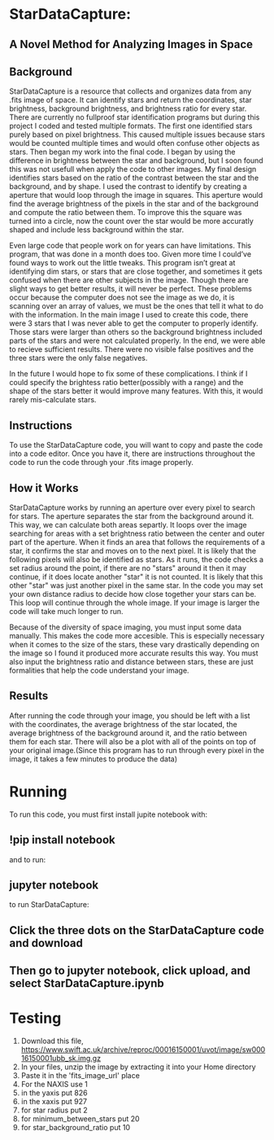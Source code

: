 # StarDataCapture: 
## A Novel Method for Analyzing Images in Space

## Background
StarDataCapture is a resource that collects and organizes data from any .fits image of space. It can identify stars
and return the coordinates, star brightness, background brightness, and brightness ratio for every star.
There are currently no fullproof star identification programs but during this project I coded and tested multiple
formats. The first one identified stars purely based on pixel brightness. This caused multiple issues because
stars would be counted multiple times and would often confuse other objects as stars. Then began my work into the final code. I began by using the difference in brightness between the star and background, but I soon found this was not usefull when apply the code to other images. My final design identifies stars based on the ratio of the contrast between the star and the background, and by shape. I used the contrast to identify by creating a aperture that would
loop through the image in squares. This aperture would find the average brightness of the pixels in the star and of the background and compute the ratio between them. To improve this the square was turned into a circle, now the count over the star would be more accuratly shaped and include less background within the star.

Even large code that people work on for years can have limitations. This program, that was done in a month does too.
Given more time I could’ve found ways to work out the little tweaks. This program isn’t great at identifying dim
stars, or stars that are close together, and sometimes it gets confused when there are other subjects in the image.
Though there are slight ways to get better results, it will never be perfect. These problems occur because the computer does not see the image as we do, it is scanning over an array of values, we must be the ones that tell it what to do with the information. 
In the main image I used to create this code, there were 3 stars that I was never able to get the computer to 
properly identify. Those stars were larger than others so the background brightness included parts of the stars and were not calculated properly. In the end, we were able to recieve sufficient results. There were no visible false positives and the three stars were the only false negatives.

In the future I would hope to fix some of these complications. I think if I could specify the brightess ratio better(possibly with a range) and the shape of the stars better it would improve many features. With this, it would rarely mis-calculate stars.

## Instructions
To use the StarDataCapture code, you will want to copy and paste the code into a code editor. Once you have it,
there are instructions throughout the code to run the code through your .fits image properly.

## How it Works
StarDataCapture works by running an aperture over every pixel to search for stars. The aperture separates the star from the background around it. This way, we can calculate both areas separtly. It loops over the image searching for areas with a set brightness ratio between the center and outer part of the aperture. When it finds an area that follows the requirements of a star, it confirms the star and moves on to the next pixel. It is likely that the following pixels will also be identified as stars. As it runs, the code checks a set radius around the point, if there are no "stars" around it then it may continue, if it does locate another "star" it is not counted. It is likely that this other "star" was just another pixel in the same star. In the code you may set your own distance radius to decide how close together your stars can be. This loop will continue through the whole image. If your image is larger the code will take much longer to run.

Because of the diversity of space imaging, you must input some data manually. This makes the code more accesible. This is especially necessary when it comes to the size of the stars, these vary drastically depending on the image so I found it produced more accurate results this way. You must also input the brightness ratio and distance between stars, these are just formalities that help the code understand your image.

## Results
After running the code through your image, you should be left with a list with the coordinates, the average
brightness of the star located, the average brightness of the background around it, and the ratio between them for
each star. There will also be a plot with all of the points on top of your original image.(Since this program has to run through every pixel in the image, it takes a few minutes to produce the data)

# Running
To run this code, you must first install jupite notebook with:
## !pip install notebook
and to run:
## jupyter notebook
to run StarDataCapture:
## Click the three dots on the StarDataCapture code and download
## Then go to jupyter notebook, click upload, and select StarDataCapture.ipynb

# Testing
1. Download this file, https://www.swift.ac.uk/archive/reproc/00016150001/uvot/image/sw00016150001ubb_sk.img.gz 
2. In your files, unzip the image by extracting it into your Home directory
3. Paste it in the 'fits_image_url' place
4. For the NAXIS use 1
5. in the yaxis put 826
6. in the xaxis put 927
7. for star radius put 2
8. for minimum_between_stars put 20
9. for star_background_ratio put 10



